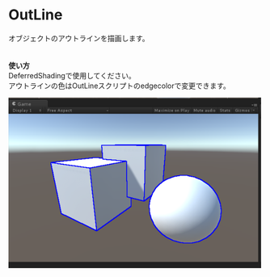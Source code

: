 # OutLine

オブジェクトのアウトラインを描画します。  
<br />
<br />
**使い方**  
DeferredShadingで使用してください。  
アウトラインの色はOutLineスクリプトのedgecolorで変更できます。

<img src="https://github.com/kiriigaku/OutLine/blob/master/Capture/Capture.PNG" width="500">
